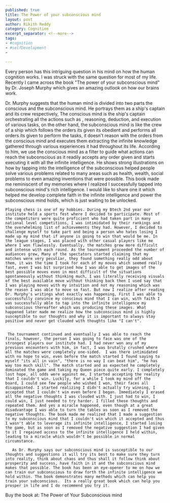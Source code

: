 ```yaml
---
published: true
title: The Power of your subconscious mind
layout: post
author: Rikith Reddy 
category: Cognition
excerpt_separator: <!--more-->
tags:
- #cognition
- #selfDevelopment 
- 

---
```


Every person has this intriguing question in his mind on how the human cognition works. I was struck with the same question for most of my life. Recently I came across the book "The power of your subconscious mind" by Dr. Joseph Murphy which gives an amazing outlook on how our brains work. 
<!--more-->
 Dr. Murphy suggests that the human mind is divided into two parts the conscious and the subconscious mind. He portrays them as a ship's captain and its crew respectively, The conscious mind is the ship's captain orchestrating all the actions such as ,  reasoning, deduction, and execution of various tasks, on the other hand, the subconscious mind is like the crew of a ship which follows the orders its given its obedient and performs all orders its given to perform the tasks, it doesn't reason with the orders from the conscious mind and executes them extracting the infinite knowledge gathered through various experiences it had  throughout its life. According to him, we use the conscious mind as a filter to guide what actions can reach the subconscious as it readily accepts any order given and starts executing it with all the infinite intelligence. He shows strong illustrations on how by tapping into the intelligence of the subconscious helped people solve various problems related to many areas such as health, wealth, social problems to even amazing inventions that were possible. This book made me reminiscent of my memories where I realized I  successfully tapped into subconscious mind's rich intelligence. I would like to share one it which helped me develop complete faith in the infinite intelligence and power the subconscious mind holds, which is just waiting to be unlocked.
 
    Playing chess is one of my hobbies. During my Btech 2nd year our institute held a sports fest where I decided to participate. Most of the competitors were quite proficient who had taken part in many national level competitions, I was intimidated by their rankings and the overwhelming list of achievements they had. However, I decided to challenge myself to take part and being a person who hates losing I made up my mind that if anyone is going to win that would be me. In the league stages, I was placed with other casual players like me where I won flawlessly. Eventually, the matches grew more difficult and intense with each round. As the tournament proceeded the number of audiences grew, Many of the spectators started claiming that my matches were very peculiar, they found something really odd about them, it was the time I took for each of my moves which seemed really fast, even I was bit surprised how I was able to get images of the best possible moves even in most difficult of the situations spontaneously without thinking much, I was literally receiving visuals of the best available move without thinking back then I used say that I was playing moves with my intuition and not my reasoning which was the reason I was able to move so fast. But now I realize after reading Dr. Murphy's writings what exactly was happening, First I was able to successfully convince my conscious mind that I can win, with faith I was successfully able to tap into the infinite intelligence my subconscious thereafter which was producing these images. What happened later made me realize how the subconscious mind is highly susceptible to our thoughts and why it is important to always stay positive and never get clouded with thoughts like "I can't".
    
    
     The tournament continued and eventually I was able to reach the finals, however, the person I was going to face was one of the strongest players our institute had. I had never won any of my previous encounters with him, in fact, I was brutally crushed where all the matches were completely one-sided.  I was there intimidated with no hope to win, even before the match started I found saying to myself "its all in vain", "there is no way I can beat him", "he has way too much skill". The match started and as expected he completely dominated the game and taking my Queen piece quite early. I completely lost hope, all odds were against me, I started accepting the reality that I couldn't win. Luckily, for a while I took my mind off the board, I could see few people who wished I won, their faces all disappointed. I started realizing I didn't actually try winning, I accepted that I couldn't win even before I began. Immediately I erased all the negative thoughts I was clouded with. I just had to win, I could win, I just needed to try harder. I filled these thoughts and repeated them. And yes a miracle happened, even though at a great disadvantage I was able to turn the tables as soon as I removed the negative thoughts. The book made me realized that I made a suggestion to my subconscious mind that I couldn't win which it accepted and thus I wasn't able to leverage its infinite intelligence, I started losing the game, but as soon as I removed the negative suggestion I had given to it I regained access to the infinite intelligence I held within, leading to a miracle which wouldn't be possible in normal circumstance. 
     
       As Dr. Murphy says our subconscious mind is susceptible to our thoughts and suggestions it will try its best to make sure they turn into reality, think about chaos and thus shall it follow think about prosperity and success, have faith in it and the subconscious mind makes that possible. The book has been an eye-opener to me on how we can train our subconscious to draw forth the infinite intelligence we hold within. The book demonstrates many methods which can help you train your subconscious.  Its a really great book which can help you prosper in life and I do recommend you try it.
       
       
Buy the book at: The Power of Your Subconscious mind 
